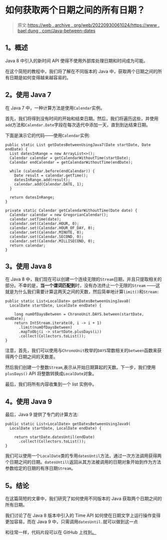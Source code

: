 # 如何获取两个日期之间的所有日期？

> 原文:[https://web . archive . org/web/20220930061024/https://www . bael dung . com/Java-between-dates](https://web.archive.org/web/20220930061024/https://www.baeldung.com/java-between-dates)

## **1。概述**

Java 8 中引入的新时间 API 使得不使用外部库处理日期和时间成为可能。

在这个简短的教程中，我们将了解在不同版本的 Java 中，获取两个日期之间的所有日期是如何变得越来越容易的。

## **2。使用 Java 7**

在 Java 7 中，一种计算方法是使用`Calendar`实例。

首先，我们将得到没有时间的开始和结束日期。然后，我们将遍历这些，并使用`add`方法和`Calendar.Date`字段在每次迭代中添加一天，直到到达结束日期。

下面是演示它的代码——使用`Calendar`实例:

```
public static List getDatesBetweenUsingJava7(Date startDate, Date endDate) {
  List datesInRange = new ArrayList<>();
  Calendar calendar = getCalendarWithoutTime(startDate);
  Calendar endCalendar = getCalendarWithoutTime(endDate);

  while (calendar.before(endCalendar)) {
    Date result = calendar.getTime();
    datesInRange.add(result);
    calendar.add(Calendar.DATE, 1);
  }

  return datesInRange;
}

private static Calendar getCalendarWithoutTime(Date date) {
  Calendar calendar = new GregorianCalendar();
  calendar.setTime(date);
  calendar.set(Calendar.HOUR, 0);
  calendar.set(Calendar.HOUR_OF_DAY, 0);
  calendar.set(Calendar.MINUTE, 0);
  calendar.set(Calendar.SECOND, 0);
  calendar.set(Calendar.MILLISECOND, 0);
  return calendar;
}
```

## **3。使用 Java 8**

在 Java 8 中，我们现在可以创建一个连续无限的`Stream`日期，并且只提取相关的部分。不幸的是，**当一个谓词匹配到**时，没有办法终止一个无限的`Stream` ——这就是为什么我们需要计算这两天之间的天数，然后简单地计算`limit()`和`Stream:`

```
public static List<LocalDate> getDatesBetweenUsingJava8(
  LocalDate startDate, LocalDate endDate) { 

    long numOfDaysBetween = ChronoUnit.DAYS.between(startDate, endDate); 
    return IntStream.iterate(0, i -> i + 1)
      .limit(numOfDaysBetween)
      .mapToObj(i -> startDate.plusDays(i))
      .collect(Collectors.toList()); 
} 
```

注意，首先，我们可以使用与`ChronoUnit`枚举的`DAYS`常数相关的`between`函数来获得两个日期之间的天数差。

然后我们创建一个整数`Stream`,表示从开始日期算起的天数。下一步，我们使用`plusDays()` API 将整数转换成`LocalDate`对象。

最后，我们将所有内容收集到一个 list 实例中。

## **4。使用 Java 9**

最后，Java 9 提供了专门的计算方法:

```
public static List<LocalDate> getDatesBetweenUsingJava9(
  LocalDate startDate, LocalDate endDate) {

    return startDate.datesUntil(endDate)
      .collect(Collectors.toList());
}
```

我们可以使用一个`LocalDate`类的专用`datesUntil`方法，通过一次方法调用获得两个日期之间的日期。`datesUntill`返回从其方法被调用的日期对象开始到作为方法参数给定的日期的有序日期`Stream`。

## **5。结论**

在这篇简短的文章中，我们研究了如何使用不同版本的 Java 获取两个日期之间的所有日期。

我们讨论了在 Java 8 版本中引入的 Time API 如何使在日期文字上运行操作变得更加容易，而在 Java 9 中，只需调用`datesUntil.`就可以做到这一点

和往常一样，代码片段可以在 GitHub 上找到[。](https://web.archive.org/web/20220703150043/https://github.com/eugenp/tutorials/tree/master/core-java-modules/core-java-date-operations-1)